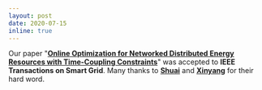 ```yaml
---
layout: post
date: 2020-07-15
inline: true
---
```


<!--Our paper "<a href="https://doi.org/10.1109/TII.2020.3001095" target="\_blank"><strong>Model-Free Emergency Frequency Control Based on Reinforcement Learning</strong></a>" was accepted to <strong>IEEE Transactions on Industrial Informatics</strong>.  :sparkles: :smile:-->
Our paper "<a href="https://doi.org/10.1109/TSG.2020.3010866" target="\_blank"><strong>Online Optimization for Networked Distributed Energy Resources with Time-Coupling Constraints</strong></a>" was accepted to <strong>IEEE Transactions on Smart Grid</strong>. Many thanks to <a href="https://www.researchgate.net/profile/Shuai_Fan5" target="\_blank"><strong>Shuai</strong></a> and <a href="https://sites.google.com/view/xinyangzhou" target="\_blank"><strong>Xinyang</strong></a> for their hard word.
